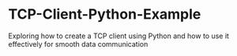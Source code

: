 # TCP-Client-Python-Example
Exploring how to create a TCP client using Python and how to use it effectively for smooth data communication
